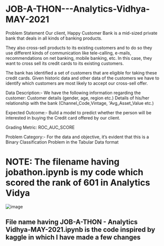 # JOB-A-THON---Analytics-Vidhya-MAY-2021
Problem Statement Our client, Happy Customer Bank is a mid-sized private bank that deals in all kinds of banking products. 

They also cross-sell products to its existing customers and to do so they use different kinds of communication like tele-calling, e-mails, recommendations on net banking, mobile banking, etc. In this case, they want to cross sell its credit cards to its existing customers. 

The bank has identified a set of customers that are eligible for taking these credit cards. Given historic data and other data of the customers we have to identify which customers are most likely to accept our cross-sell offer.  


Data Description:- We have the following information regarding the customer:  Customer details (gender, age, region etc.) Details of his/her relationship with the bank (Channel_Code,Vintage, 'Avg_Asset_Value etc.) 

Expected Outcome:- Build a model to predict whether the person will be interested in buying the Credit card offered by our client. 

Grading Metric: ROC_AUC_SCORE 

Problem Category:- For the data and objective, it’s evident that this is a Binary Classification Problem in the Tabular Data format



# NOTE: The filename having jobathon.ipynb is my code which scored the rank of 601 in Analytics Vidya

![image](https://user-images.githubusercontent.com/70314729/120660681-6bc3ad80-c43c-11eb-8425-a2926031e24f.png)


## File name having JOB-A-THON - Analytics Vidhya-MAY-2021.ipynb is the code inspired by kaggle in which I have made a few changes 
